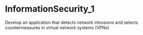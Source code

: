 # InformationSecurity_1
Develop an application that detects network intrusions and selects countermeasures in virtual network systems (VPNs)
